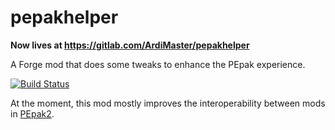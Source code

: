 # pepakhelper

**Now lives at https://gitlab.com/ArdiMaster/pepakhelper**

A Forge mod that does some tweaks to enhance the PEpak experience.

[![Build Status](https://travis-ci.org/ArdiMaster/pepakhelper.svg?branch=master)](https://travis-ci.org/ArdiMaster/pepakhelper)

At the moment, this mod mostly improves the interoperability between mods in [PEpak2](https://github.com/ArdiMaster/pepaklauncher).
